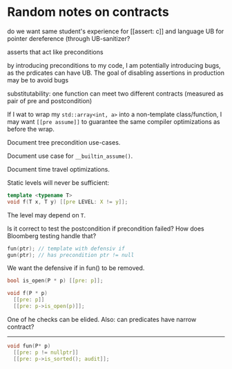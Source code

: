 Random notes on contracts
=========================

do we want same student's experience for [[assert: c]] and language UB for pointer dereference (through UB-sanitizer?

asserts that act like preconditions

by introducing preconditions to my code, I am potentially introducing bugs, as the prdicates can have UB. The goal of disabling assertions in production may be to avoid bugs

substitutability: one function can meet two different contracts (measured as pair of pre and postcondition)


If I wat to wrap my `std::array<int, a>` into a non-template class/function, I may want `[[pre assume]]` to guarantee the same compiler optimizations as before the wrap.

Document tree precondition use-cases.

Document use case for `__builtin_assume()`.

Document time travel optimizations.

Static levels will never be sufficient:

```c++
template <typename T>
void f(T x, T y) [[pre LEVEL: X != y]];
```

The level may depend on `T`.

Is it correct to test the postcondition if precondition failed? How does Bloomberg testing handle that?

```c++
fun(ptr); // template with defensiv if
gun(ptr); // has precondition ptr != null
```

We want the defensive if in fun() to be removed.

```c++
bool is_open(P * p) [[pre: p]];

void f(P * p)
  [[pre: p]]
  [[pre: p->is_open(p)]];
```

One of he checks can be elided. Also: can predicates have narrow contract?


---------

```c++
void fun(P* p)
  [[pre: p != nullptr]]
  [[pre: p->is_sorted(); audit]];
```
